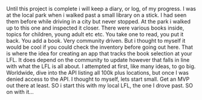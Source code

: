 Until this project is complete i will keep a diary, or log, of my progress.
I was at the local park when i walked past a small library on a stick. I had seen them before while driving in a city but never stopped. At the park i walked up to this one and inspected it closer. There were various books inside, topics for children, young adult etc etc. You take one to read, you put it back. You add a book. Very community driven. But i thought to myself it would be cool if you could check the inventory before going out here.
That is where the idea for creating an app that tracks the book selection at your LFL. It does depend on the community to update however that falls in line with what the LFL is all about.
I attempted at first, like many ideas, to go big. Worldwide, dive into the API listing all 100k plus locations, but once I was denied access to the API. I thought to myself, lets start small. Get an MVP out there at least. SO i start this with my local LFL, the one I drove past.
SO on with it...
